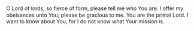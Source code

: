 O Lord of lords, so ﬁerce of form, please tell me who You are. I offer my obeisances unto You; please be gracious to me. You are the primal Lord. I want to know about You, for I do not know what Your mission is.